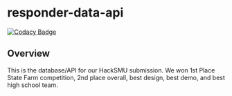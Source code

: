# responder-data-api
[![Codacy Badge](https://api.codacy.com/project/badge/Grade/ded8642daa2f45c7aef8bd7d569b4a1d)](https://app.codacy.com/app/gaiscioch/responder-data-api?utm_source=github.com&utm_medium=referral&utm_content=gaiscioch/responder-data-api&utm_campaign=Badge_Grade_Dashboard)

## Overview
This is the database/API for our HackSMU submission. We won 1st Place State Farm competition, 2nd place overall, best design, best demo, and best high school team.

